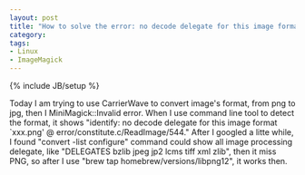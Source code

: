 ```yaml
---
layout: post
title: "How to solve the error: no decode delegate for this image format"
category:
tags:
- Linux
- ImageMagick
---
```

{% include JB/setup %}

Today I am trying to use CarrierWave to convert image's format, from png to jpg, then I MiniMagick::Invalid error.
When I use command line tool to detect the format, it shows "identify: no decode delegate for this image format `xxx.png' @ error/constitute.c/ReadImage/544." After I googled a litte while, I found "convert -list configure" command could show all image processing delegate, like "DELEGATES     bzlib jpeg jp2 lcms tiff xml zlib", then it miss PNG, so after I use "brew tap homebrew/versions/libpng12", it works then.
